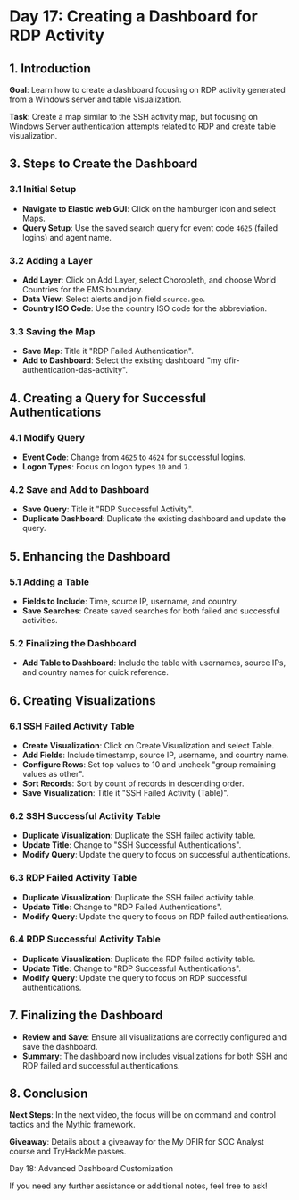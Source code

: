 # Day 17: Creating a Dashboard for RDP Activity

## 1. Introduction

**Goal**: Learn how to create a dashboard focusing on RDP activity generated from a Windows server and table visualization.

**Task**: Create a map similar to the SSH activity map, but focusing on Windows Server authentication attempts related to RDP and create table visualization.

## 3. Steps to Create the Dashboard

### 3.1 Initial Setup

- **Navigate to Elastic web GUI**: Click on the hamburger icon and select Maps.
- **Query Setup**: Use the saved search query for event code `4625` (failed logins) and agent name.

### 3.2 Adding a Layer

- **Add Layer**: Click on Add Layer, select Choropleth, and choose World Countries for the EMS boundary.
- **Data View**: Select alerts and join field `source.geo`.
- **Country ISO Code**: Use the country ISO code for the abbreviation.

### 3.3 Saving the Map

- **Save Map**: Title it "RDP Failed Authentication".
- **Add to Dashboard**: Select the existing dashboard "my dfir-authentication-das-activity".

## 4. Creating a Query for Successful Authentications

### 4.1 Modify Query

- **Event Code**: Change from `4625` to `4624` for successful logins.
- **Logon Types**: Focus on logon types `10` and `7`.

### 4.2 Save and Add to Dashboard

- **Save Query**: Title it "RDP Successful Activity".
- **Duplicate Dashboard**: Duplicate the existing dashboard and update the query.

## 5. Enhancing the Dashboard

### 5.1 Adding a Table

- **Fields to Include**: Time, source IP, username, and country.
- **Save Searches**: Create saved searches for both failed and successful activities.

### 5.2 Finalizing the Dashboard

- **Add Table to Dashboard**: Include the table with usernames, source IPs, and country names for quick reference.

## 6. Creating Visualizations

### 6.1 SSH Failed Activity Table

- **Create Visualization**: Click on Create Visualization and select Table.
- **Add Fields**: Include timestamp, source IP, username, and country name.
- **Configure Rows**: Set top values to 10 and uncheck "group remaining values as other".
- **Sort Records**: Sort by count of records in descending order.
- **Save Visualization**: Title it "SSH Failed Activity (Table)".

### 6.2 SSH Successful Activity Table

- **Duplicate Visualization**: Duplicate the SSH failed activity table.
- **Update Title**: Change to "SSH Successful Authentications".
- **Modify Query**: Update the query to focus on successful authentications.

### 6.3 RDP Failed Activity Table

- **Duplicate Visualization**: Duplicate the SSH failed activity table.
- **Update Title**: Change to "RDP Failed Authentications".
- **Modify Query**: Update the query to focus on RDP failed authentications.

### 6.4 RDP Successful Activity Table

- **Duplicate Visualization**: Duplicate the RDP failed activity table.
- **Update Title**: Change to "RDP Successful Authentications".
- **Modify Query**: Update the query to focus on RDP successful authentications.

## 7. Finalizing the Dashboard

- **Review and Save**: Ensure all visualizations are correctly configured and save the dashboard.
- **Summary**: The dashboard now includes visualizations for both SSH and RDP failed and successful authentications.

## 8. Conclusion

**Next Steps**: In the next video, the focus will be on command and control tactics and the Mythic framework.

**Giveaway**: Details about a giveaway for the My DFIR for SOC Analyst course and TryHackMe passes.

Day 18: Advanced Dashboard Customization

If you need any further assistance or additional notes, feel free to ask!